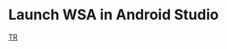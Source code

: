 # Launch WSA in Android Studio
[TR](https://github.com/mt-alts/Launch-WSA-in-Android-Studio/blob/main/TR.md)
